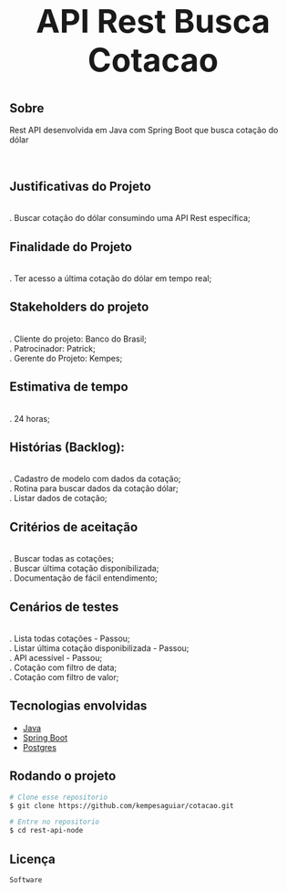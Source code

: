 <h1 align="center" style="font-size:4em">API Rest Busca Cotacao</h1>

## Sobre
Rest API desenvolvida em Java com Spring Boot que busca cotação do dólar

<br>

<h2>Justificativas do Projeto</h2><br/>
. Buscar cotação do dólar consumindo uma API Rest específica;<br/>

<h2>Finalidade do Projeto</h2><br/>
. Ter acesso a última cotação do dólar em tempo real;<br/>

<h2>Stakeholders do projeto</h2><br/>
. Cliente do projeto: Banco do Brasil;<br/>
. Patrocinador: Patrick;<br/>
. Gerente do Projeto: Kempes;<br/>

<h2>Estimativa de tempo</h2><br/>
. 24 horas;<br/>

<h2>Histórias (Backlog):</h2><br/>
. Cadastro de modelo com dados da cotação;<br/>
. Rotina para buscar dados da cotação dólar;<br/>
. Listar dados de cotação;<br/>

<h2>Critérios de aceitação</h2><br/>
. Buscar todas as cotações;<br/>
. Buscar última cotação disponibilizada;<br/>
. Documentação de fácil entendimento;<br/>

<h2>Cenários de testes</h2><br/>
. Lista todas cotações - Passou;<br/>
. Listar última cotação disponibilizada - Passou;<br/>
. API acessível - Passou;<br/>
. Cotação com filtro de data;<br/>
. Cotação com filtro de valor;<br/>


## Tecnologias envolvidas

- <a target="_blank" href="https://www.oracle.com/br/java/">Java</a> 
- <a target="_blank" href="https://spring.io/projects/spring-boot">Spring Boot</a> 
- <a target="_blank" href="https://www.postgresql.org/">Postgres</a> 



## Rodando o projeto

```bash
# Clone esse repositorio
$ git clone https://github.com/kempesaguiar/cotacao.git

# Entre no repositorio
$ cd rest-api-node

```

## Licença

```
Software

```
